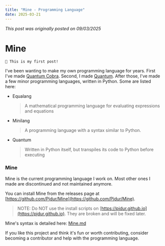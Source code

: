 ```yaml
---
title: "Mine - Programming Language"
date: 2025-03-21
---
```


_This post was originally posted on 09/03/2025_
# Mine 
`🎉 This is my first post!`

I've been wanting to make my own programming language for years.
First I've made [Quantum Cobra](https://replit.com/@pjdurable/Cobra-Interpreter-Advanced-4v=1#main.py). Second, I made [Quantum](_posts/assets/quantum.py.md). After those, I've made a few minor programming languages, written in Python. Some are listed here:

- Equalang
    > A mathematical programming language for evaluating expressions and equations

- Minilang
    > A programming language with a syntax similar to Python.

- Quantum 
    > Written in Python itself, but transpiles its code to Python before executing

### Mine

Mine is the current programming language I work on. Most other ones I made are discontinued and not maintained anymore.

You can install Mine from the releases page at [https://github.com/Pjdur/Mine](https://github.com/Pjdur/Mine).

> NOTE: Do NOT use the install scripts on [https://pjdur.github.io](https://pjdur.github.io). They are broken and will be fixed later.

Mine's syntax is detailed here: [Mine.md](./assets/Mine.md)

If you like this project and think it's fun or worth contributing, consider becoming a contributor and help with the programming language.